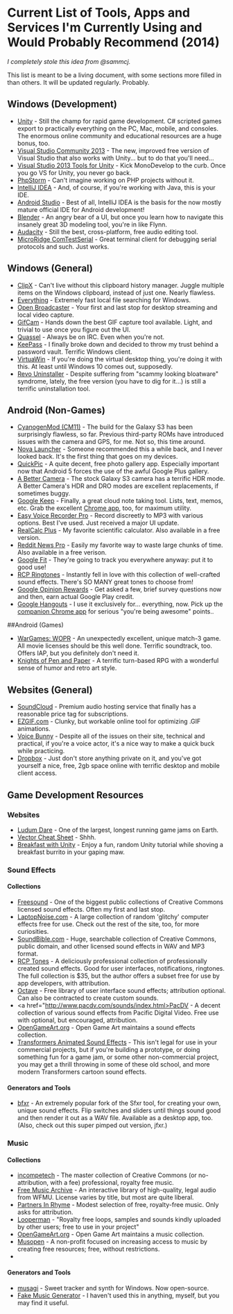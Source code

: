 # Current List of Tools, Apps and Services I'm Currently Using and Would Probably Recommend (2014)

*I completely stole this idea from @sammcj.*

This list is meant to be a living document, with some sections more filled in than others. It will be updated regularly. Probably.

## Windows (Development)
* <a href="http://unity3d.com/">Unity</a> - Still the champ for rapid game development. C# scripted games export to practically everything on the PC, Mac, mobile, and consoles. The enormous online community and educational resources are a huge bonus, too.
* <a href="http://www.visualstudio.com/en-us/news/vs2013-community-vs.aspx">Visual Studio Community 2013</a> - The new, improved free version of Visual Studio that also works with Unity... but to do that you'll need...
* <a href="https://visualstudiogallery.msdn.microsoft.com/20b80b8c-659b-45ef-96c1-437828fe7cf2">Visual Studio 2013 Tools for Unity</a> - Kick MonoDevelop to the curb. Once you go VS for Unity, you never go back.
* <a href="https://www.jetbrains.com/phpstorm/">PhpStorm</a> - Can't imagine working on PHP projects without it.
* <a href="https://www.jetbrains.com/idea/">IntelliJ IDEA</a> - And, of course, if you're working with Java, this is your IDE.
* <a href="http://developer.android.com/tools/studio/index.html">Android Studio</a> - Best of all, IntelliJ IDEA is the basis for the now mostly mature official IDE for Android development!
* <a href="http://www.blender.org/">Blender</a> - An angry bear of a UI, but once you learn how to navigate this insanely great 3D modeling tool, you're in like Flynn.
* <a href="http://audacity.sourceforge.net/">Audacity</a> - Still the best, cross-platform, free audio editing tool.
* <a href="http://www.microridge.com/comtestserial.htm">MicroRidge ComTestSerial</a> - Great terminal client for debugging serial protocols and such. Just works.

## Windows (General)
* <a href="http://bluemars.org/clipx/">ClipX</a> - Can't live without this clipboard history manager. Juggle multiple items on the Windows clipboard, instead of just one. Nearly flawless.
* <a href="http://www.voidtools.com/">Everything</a> - Extremely fast local file searching for Windows.
* <a href="https://obsproject.com/">Open Broadcaster</a> - Your first and last stop for desktop streaming and local video capture.
* <a href="http://blog.bahraniapps.com/gifcam/">GifCam</a> - Hands down the best GIF capture tool available. Light, and trivial to use once you figure out the UI.
* <a href="http://quassel-irc.org/">Quassel</a> - Always be on IRC. Even when you're not.
* <a href="http://keepass.info/">KeePass</a> - I finally broke down and decided to throw my trust behind a password vault. Terrific Windows client.
* <a href="http://virtuawin.sourceforge.net/">VirtuaWin</a> - If you're doing the virtual desktop thing, you're doing it with this. At least until Windows 10 comes out, supposedly.
* <a href="http://www.revouninstaller.com/">Revo Uninstaller</a> - Despite suffering from "scammy looking bloatware" syndrome, lately, the free version (you have to dig for it...) is still a terrific uninstallation tool.

## Android (Non-Games)
* <a href="http://www.cyanogenmod.org/">CyanogenMod (CM11)</a> - The build for the Galaxy S3 has been surprisingly flawless, so far. Previous third-party ROMs have introduced issues with the camera and GPS, for me. Not so, this time around.
* <a href="https://play.google.com/store/apps/details?id=com.teslacoilsw.launcher&hl=en">Nova Launcher</a> - Someone recommended this a while back, and I never looked back. It's the first thing that goes on my devices.
* <a href="https://play.google.com/store/apps/details?id=com.alensw.PicFolder&hl=en">QuickPic</a> - A quite decent, free photo gallery app. Especially important now that Android 5 forces the use of the awful Google Plus gallery.
* <a href="https://play.google.com/store/apps/details?id=com.almalence.opencam&hl=en">A Better Camera</a> - The stock Galaxy S3 camera has a terrific HDR mode. A Better Camera's HDR and DRO modes are excellent replacements, if sometimes buggy.
* <a href="https://play.google.com/store/apps/details?id=com.google.android.keep&hl=en">Google Keep</a> - Finally, a great cloud note taking tool. Lists, text, memos, etc. Grab the excellent <a href="https://chrome.google.com/webstore/detail/google-keep-notes-and-lis/hmjkmjkepdijhoojdojkdfohbdgmmhki?hl=en">Chrome app</a>, too,  for maximum utility.
* <a href="https://play.google.com/store/apps/details?id=com.digipom.easyvoicerecorder.pro&hl=en">Easy Voice Recorder Pro</a> - Record discreetly to MP3 with various options. Best I've used. Just received a major UI update.
* <a href="https://play.google.com/store/apps/details?id=uk.co.nickfines.RealCalcPlus&hl=en">RealCalc Plus</a> - My favorite scientific calculator. Also available in a free version. 
* <a href="https://play.google.com/store/apps/details?id=reddit.news&hl=en">Reddit News Pro</a> - Easily my favorite way to waste large chunks of time. Also available in a free verison.
* <a href="https://play.google.com/store/apps/details?id=com.google.android.apps.fitness&hl=en">Google Fit</a> - They're going to track you everywhere anyway: put it to good use!
* <a href="https://play.google.com/store/apps/details?id=com.rcp.complete&hl=en">RCP Ringtones</a> - Instantly fell in love with this collection of well-crafted sound effects. There's SO MANY great tones to choose from!
* <a href="https://play.google.com/store/apps/details?id=com.google.android.apps.paidtasks&hl=en">Google Opinion Rewards</a> - Get asked a few, brief survey questions now and then, earn actual Google Play credit.
* <a href="https://play.google.com/store/apps/details?id=com.google.android.talk&hl=en">Google Hangouts</a> - I use it exclusively for... everything, now. Pick up the <a href="https://chrome.google.com/webstore/detail/hangouts/nckgahadagoaajjgafhacjanaoiihapd?hl=en">companion Chrome app</a> for serious "you're being awesome" points..

##Android (Games)
* <a href="https://play.google.com/store/apps/details?id=com.berad.wargames&hl=en">WarGames: WOPR</a> - An unexpectedly excellent, unique match-3 game. All movie licenses should be this well done. Terrific soundtrack, too. Offers IAP, but you definitely don't need it.
* <A href="https://play.google.com/store/apps/details?id=br.com.beholdstudios.knightspp&hl=en">Knights of Pen and Paper</a> - A terrific turn-based RPG with a wonderful sense of humor and retro art style.

## Websites (General)
* <a href="https://soundcloud.com/">SoundCloud</a> - Premium audio hosting service that finally has a reasonable price tag for subscriptions.
* <a href="http://ezgif.com/optimize">EZGIF.com</a> - Clunky, but workable online tool for optimizing .GIF animations.
* <a href="http://voicebunny.com/">Voice Bunny</a> - Despite all of the issues on their site, technical and practical, if you're a voice actor, it's a nice way to make a quick buck while practicing.
* <a href="https://www.dropbox.com/">Dropbox</a> - Just don't store anything private on it, and you've got yourself a nice, free, 2gb space online with terrific desktop and mobile client access.

## Game Development Resources
### Websites
* <a href="http://ludumdare.com/compo/">Ludum Dare</a> - One of the largest, longest running game jams on Earth.
* <a href="http://higherorderfun.com/blog/2012/06/03/math-for-game-programmers-05-vector-cheat-sheet/">Vector Cheat Sheet</a> - Shhh.
* <a href="https://www.youtube.com/playlist?list=PLlHjNcdoyw6WVpwY7_InRc6vYFS3bEPar">Breakfast with Unity</a> - Enjoy a fun, random Unity tutorial while shoving a breakfast burrito in your gaping maw. 

### Sound Effects
#### Collections
* <a href="https://www.freesound.org/">Freesound</a> - One of the biggest public collections of Creative Commons licensed sound effects. Often my first and last stop.
* <a href="http://www.laptopnoise.com/freeglitch.htm">LaptopNoise.com</a> - A large collection of random 'glitchy' computer effects free for use. Check out the rest of the site, too, for more curiosities.
* <a href="http://soundbible.com/">SoundBible.com</a> - Huge, searchable collection of Creative Commons, public domain, and other licensed sound effects in WAV and MP3 format.
* <a href="http://rcptones.com/dev_tones/">RCP Tones</a> - A deliciously professional collection of professionally created sound effects. Good for user interfaces, notifications, ringtones. The full collection is $35, but the author offers a subset free for use by app developers, with attribution.
* <a href="http://raisedbeaches.com/octave/index.html">Octave</a> - Free library of user interface sound effects; attribution optional. Can also be contracted to create custom sounds.
* <a href="http://www.pacdv.com/sounds/index.html>PacDV</a> - A decent collection of various sound effects from Pacific Digital Video. Free use with optional, but encouraged, attribution.
* <a href="http://opengameart.org/art-search-advanced?keys=&field_art_type_tid%5B%5D=13">OpenGameArt.org</a> - Open Game Art maintains a sound effects collection.
* <a href="http://www.thetfcog.com/sound-effects">Transformers Animated Sound Effects</a> - This isn't legal for use in your commercial projects, but if you're building a prototype, or doing something fun for a game jam, or some other non-commercial project, you may get a thrill throwing in some of these old school, and more modern Transformers cartoon sound effects.

#### Generators and Tools
* <a href="http://www.bfxr.net/">bfxr</a> - An extremely popular fork of the Sfxr tool, for creating your own, unique sound effects. Flip switches and sliders until things sound good and then render it out as a WAV file. Available as a desktop app, too.  (Also, check out this super pimped out version, jfxr.)

### Music
#### Collections
* <a href="http://incompetech.com/music/royalty-free/collections.php">incompetech</a> - The master collection of Creative Commons (or no-attribution, with a fee) professional, royalty free music.
* <a href="http://freemusicarchive.org/">Free Music Archive</a> - An interactive library of high-quality, legal audio from WFMU. License varies by title, but most are quite liberal.
* <a href="http://www.partnersinrhyme.com/pir/free_music_loops.shtml">Partners In Rhyme</a> - Modest selection of free, royalty-free music. Only asks for attribution.
* <a href="http://www.looperman.com/loops">Looperman</a> - "Royalty free loops, samples and sounds kindly uploaded by other users; free to use in your project"
* <a href="http://opengameart.org/art-search-advanced?keys=&field_art_type_tid%5B%5D=12">OpenGameArt.org</a> - Open Game Art maintains a music collection.
* <a href="https://musopen.org/">Musopen</a> - A non-profit focused on increasing access to music by creating free resources; free, without restrictions.
* 
#### Generators and Tools
* <a href="http://www.drpetter.se/project_musagi.html">musagi</a> - Sweet tracker and synth for Windows. Now open-source.
* <a href="http://www.fakemusicgenerator.com/">Fake Music Generator</a> - I haven't used this in anything, myself, but you may find it useful.
